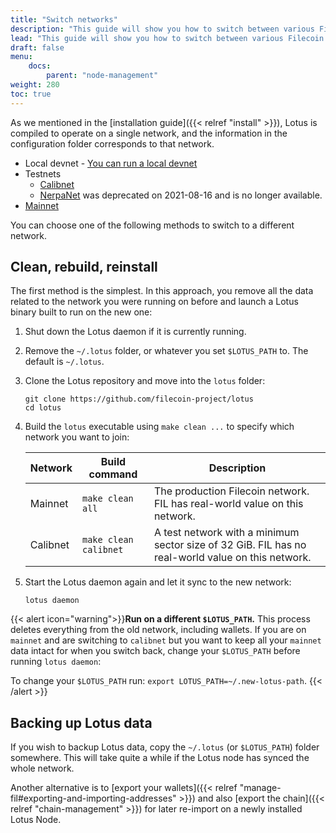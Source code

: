 ```yaml
---
title: "Switch networks"
description: "This guide will show you how to switch between various Filecoin networks with Lotus, depending on your testing or development needs."
lead: "This guide will show you how to switch between various Filecoin networks with Lotus, depending on your testing or development needs."
draft: false
menu:
    docs:
        parent: "node-management"
weight: 280
toc: true
---
```

As we mentioned in the [installation guide]({{< relref "install" >}}), Lotus is compiled to operate on a single network, and the information in the configuration folder corresponds to that network.

+ Local devnet - [You can run a local devnet](https://docs.filecoin.io/build/local-devnet/#manual-set-up)
+ Testnets
  + [Calibnet](https://network.filecoin.io/#calibration)
  + [NerpaNet](https://github.com/filecoin-project/community/discussions/74#discussioncomment-1348469) was deprecated on 2021-08-16 and is no longer available.
+ [Mainnet](https://network.filecoin.io/#mainnet)

You can choose one of the following methods to switch to a different network.

## Clean, rebuild, reinstall

The first method is the simplest. In this approach, you remove all the data related to the network you were running on before and launch a Lotus binary built to run on the new one:

1. Shut down the Lotus daemon if it is currently running.
1. Remove the `~/.lotus` folder, or whatever you set `$LOTUS_PATH` to. The default is `~/.lotus`.
1. Clone the Lotus repository and move into the `lotus` folder:

    ```shell
    git clone https://github.com/filecoin-project/lotus
    cd lotus
    ```

1. Build the `lotus` executable using `make clean ...` to specify which network you want to join:

    | Network | Build command | Description |
    | --- | --- | --- |
    | Mainnet | `make clean all` | The production Filecoin network. FIL has real-world value on this network. |
    | Calibnet | `make clean calibnet` | A test network with a minimum sector size of 32 GiB. FIL has no real-world value on this network. |

2. Start the Lotus daemon again and let it sync to the new network:

    ```shell
    lotus daemon
    ```

{{< alert icon="warning">}}**Run on a different `$LOTUS_PATH`.**
This process deletes everything from the old network, including wallets. If you are on `mainnet` and are switching to `calibnet` but you want to keep all your `mainnet` data intact for when you switch back, change your `$LOTUS_PATH` before running `lotus daemon`:

To change your `$LOTUS_PATH` run: `export LOTUS_PATH=~/.new-lotus-path`.
{{< /alert >}}

## Backing up Lotus data

If you wish to backup Lotus data, copy the `~/.lotus` (or `$LOTUS_PATH`) folder somewhere. This will take quite a while if the Lotus node has synced the whole network.

Another alternative is to [export your wallets]({{< relref "manage-fil#exporting-and-importing-addresses" >}}) and also [export the chain]({{< relref "chain-management" >}}) for later re-import on a newly installed Lotus Node.
